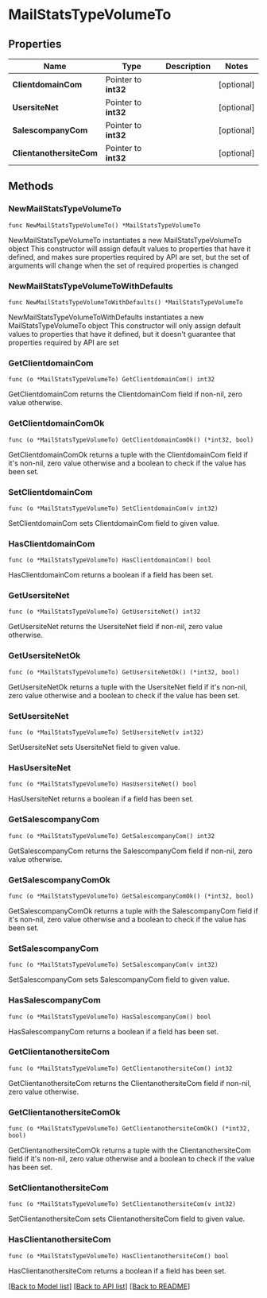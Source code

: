 # MailStatsTypeVolumeTo

## Properties

Name | Type | Description | Notes
------------ | ------------- | ------------- | -------------
**ClientdomainCom** | Pointer to **int32** |  | [optional] 
**UsersiteNet** | Pointer to **int32** |  | [optional] 
**SalescompanyCom** | Pointer to **int32** |  | [optional] 
**ClientanothersiteCom** | Pointer to **int32** |  | [optional] 

## Methods

### NewMailStatsTypeVolumeTo

`func NewMailStatsTypeVolumeTo() *MailStatsTypeVolumeTo`

NewMailStatsTypeVolumeTo instantiates a new MailStatsTypeVolumeTo object
This constructor will assign default values to properties that have it defined,
and makes sure properties required by API are set, but the set of arguments
will change when the set of required properties is changed

### NewMailStatsTypeVolumeToWithDefaults

`func NewMailStatsTypeVolumeToWithDefaults() *MailStatsTypeVolumeTo`

NewMailStatsTypeVolumeToWithDefaults instantiates a new MailStatsTypeVolumeTo object
This constructor will only assign default values to properties that have it defined,
but it doesn't guarantee that properties required by API are set

### GetClientdomainCom

`func (o *MailStatsTypeVolumeTo) GetClientdomainCom() int32`

GetClientdomainCom returns the ClientdomainCom field if non-nil, zero value otherwise.

### GetClientdomainComOk

`func (o *MailStatsTypeVolumeTo) GetClientdomainComOk() (*int32, bool)`

GetClientdomainComOk returns a tuple with the ClientdomainCom field if it's non-nil, zero value otherwise
and a boolean to check if the value has been set.

### SetClientdomainCom

`func (o *MailStatsTypeVolumeTo) SetClientdomainCom(v int32)`

SetClientdomainCom sets ClientdomainCom field to given value.

### HasClientdomainCom

`func (o *MailStatsTypeVolumeTo) HasClientdomainCom() bool`

HasClientdomainCom returns a boolean if a field has been set.

### GetUsersiteNet

`func (o *MailStatsTypeVolumeTo) GetUsersiteNet() int32`

GetUsersiteNet returns the UsersiteNet field if non-nil, zero value otherwise.

### GetUsersiteNetOk

`func (o *MailStatsTypeVolumeTo) GetUsersiteNetOk() (*int32, bool)`

GetUsersiteNetOk returns a tuple with the UsersiteNet field if it's non-nil, zero value otherwise
and a boolean to check if the value has been set.

### SetUsersiteNet

`func (o *MailStatsTypeVolumeTo) SetUsersiteNet(v int32)`

SetUsersiteNet sets UsersiteNet field to given value.

### HasUsersiteNet

`func (o *MailStatsTypeVolumeTo) HasUsersiteNet() bool`

HasUsersiteNet returns a boolean if a field has been set.

### GetSalescompanyCom

`func (o *MailStatsTypeVolumeTo) GetSalescompanyCom() int32`

GetSalescompanyCom returns the SalescompanyCom field if non-nil, zero value otherwise.

### GetSalescompanyComOk

`func (o *MailStatsTypeVolumeTo) GetSalescompanyComOk() (*int32, bool)`

GetSalescompanyComOk returns a tuple with the SalescompanyCom field if it's non-nil, zero value otherwise
and a boolean to check if the value has been set.

### SetSalescompanyCom

`func (o *MailStatsTypeVolumeTo) SetSalescompanyCom(v int32)`

SetSalescompanyCom sets SalescompanyCom field to given value.

### HasSalescompanyCom

`func (o *MailStatsTypeVolumeTo) HasSalescompanyCom() bool`

HasSalescompanyCom returns a boolean if a field has been set.

### GetClientanothersiteCom

`func (o *MailStatsTypeVolumeTo) GetClientanothersiteCom() int32`

GetClientanothersiteCom returns the ClientanothersiteCom field if non-nil, zero value otherwise.

### GetClientanothersiteComOk

`func (o *MailStatsTypeVolumeTo) GetClientanothersiteComOk() (*int32, bool)`

GetClientanothersiteComOk returns a tuple with the ClientanothersiteCom field if it's non-nil, zero value otherwise
and a boolean to check if the value has been set.

### SetClientanothersiteCom

`func (o *MailStatsTypeVolumeTo) SetClientanothersiteCom(v int32)`

SetClientanothersiteCom sets ClientanothersiteCom field to given value.

### HasClientanothersiteCom

`func (o *MailStatsTypeVolumeTo) HasClientanothersiteCom() bool`

HasClientanothersiteCom returns a boolean if a field has been set.


[[Back to Model list]](../README.md#documentation-for-models) [[Back to API list]](../README.md#documentation-for-api-endpoints) [[Back to README]](../README.md)


